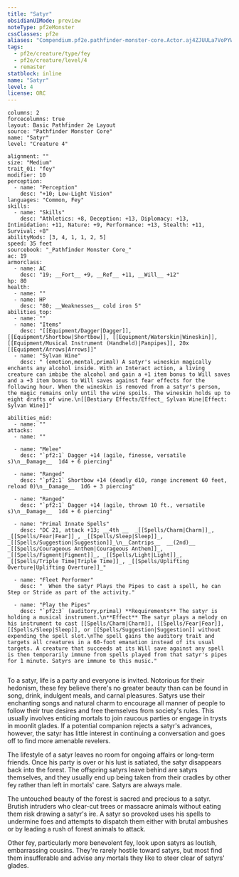 ```yaml
---
title: "Satyr"
obsidianUIMode: preview
noteType: pf2eMonster
cssClasses: pf2e
aliases: "Compendium.pf2e.pathfinder-monster-core.Actor.aj4ZJUULa7VoPYWy" 
tags:
  - pf2e/creature/type/fey
  - pf2e/creature/level/4
  - remaster
statblock: inline
name: "Satyr"
level: 4
license: ORC
---
```


```statblock
columns: 2
forcecolumns: true
layout: Basic Pathfinder 2e Layout
source: "Pathfinder Monster Core"
name: "Satyr"
level: "Creature 4"

alignment: ""
size: "Medium"
trait_01: "fey"
modifier: 10
perception:
  - name: "Perception"
    desc: "+10; Low-Light Vision"
languages: "Common, Fey"
skills:
  - name: "Skills"
    desc: "Athletics: +8, Deception: +13, Diplomacy: +13, Intimidation: +11, Nature: +9, Performance: +13, Stealth: +11, Survival: +8"
abilityMods: [3, 4, 1, 1, 2, 5]
speed: 35 feet
sourcebook: "_Pathfinder Monster Core_"
ac: 19
armorclass:
  - name: AC
    desc: "19; __Fort__ +9, __Ref__ +11, __Will__ +12"
hp: 80
health:
  - name: ""
  - name: HP
    desc: "80; __Weaknesses__ cold iron 5"
abilities_top:
  - name: ""
  - name: "Items"
    desc: "[[Equipment/Dagger|Dagger]], [[Equipment/Shortbow|Shortbow]], [[Equipment/Waterskin|Wineskin]], [[Equipment/Musical Instrument (Handheld)|Panpipes]], 20x [[Equipment/Arrows|Arrows]]"
  - name: "Sylvan Wine"
    desc: " (emotion,mental,primal) A satyr's wineskin magically enchants any alcohol inside. With an Interact action, a living creature can imbibe the alcohol and gain a +1 item bonus to Will saves and a +3 item bonus to Will saves against fear effects for the following hour. When the wineskin is removed from a satyr's person, the magic remains only until the wine spoils. The wineskin holds up to eight drafts of wine.\n[[Bestiary Effects/Effect_ Sylvan Wine|Effect: Sylvan Wine]]"

abilities_mid:
  - name: ""
attacks:
  - name: ""

  - name: "Melee"
    desc: "`pf2:1` Dagger +14 (agile, finesse, versatile s)\n__Damage__  1d4 + 6 piercing"

  - name: "Ranged"
    desc: "`pf2:1` Shortbow +14 (deadly d10, range increment 60 feet, reload 0)\n__Damage__  1d6 + 3 piercing"

  - name: "Ranged"
    desc: "`pf2:1` Dagger +14 (agile, thrown 10 ft., versatile s)\n__Damage__  1d4 + 6 piercing"

  - name: "Primal Innate Spells"
    desc: "DC 21, attack +13; __4th __  _[[Spells/Charm|Charm]]_, _[[Spells/Fear|Fear]]_, _[[Spells/Sleep|Sleep]]_, _[[Spells/Suggestion|Suggestion]]_\n__Cantrips__  __(2nd)__ _[[Spells/Courageous Anthem|Courageous Anthem]]_, _[[Spells/Figment|Figment]]_, _[[Spells/Light|Light]]_, _[[Spells/Triple Time|Triple Time]]_, _[[Spells/Uplifting Overture|Uplifting Overture]]_"

  - name: "Fleet Performer"
    desc: "  When the satyr Plays the Pipes to cast a spell, he can Step or Stride as part of the activity."

  - name: "Play the Pipes"
    desc: "`pf2:3` (auditory,primal) **Requirements** The satyr is holding a musical instrument.\n**Effect** The satyr plays a melody on his instrument to cast [[Spells/Charm|Charm]], [[Spells/Fear|Fear]], [[Spells/Sleep|Sleep]], or [[Spells/Suggestion|Suggestion]] without expending the spell slot.\nThe spell gains the auditory trait and targets all creatures in a 60-foot emanation instead of its usual targets. A creature that succeeds at its Will save against any spell is then temporarily immune from spells played from that satyr's pipes for 1 minute. Satyrs are immune to this music."
 
```



To a satyr, life is a party and everyone is invited. Notorious for their hedonism, these fey believe there's no greater beauty than can be found in song, drink, indulgent meals, and carnal pleasures. Satyrs use their enchanting songs and natural charm to encourage all manner of people to follow their true desires and free themselves from society's rules. This usually involves enticing mortals to join raucous parties or engage in trysts in moonlit glades. If a potential companion rejects a satyr's advances, however, the satyr has little interest in continuing a conversation and goes off to find more amenable revelers.

The lifestyle of a satyr leaves no room for ongoing affairs or long-term friends. Once his party is over or his lust is satiated, the satyr disappears back into the forest. The offspring satyrs leave behind are satyrs themselves, and they usually end up being taken from their cradles by other fey rather than left in mortals' care. Satyrs are always male.

The untouched beauty of the forest is sacred and precious to a satyr. Brutish intruders who clear-cut trees or massacre animals without eating them risk drawing a satyr's ire. A satyr so provoked uses his spells to undermine foes and attempts to dispatch them either with brutal ambushes or by leading a rush of forest animals to attack.

Other fey, particularly more benevolent fey, look upon satyrs as loutish, embarrassing cousins. They're rarely hostile toward satyrs, but most find them insufferable and advise any mortals they like to steer clear of satyrs' glades.
